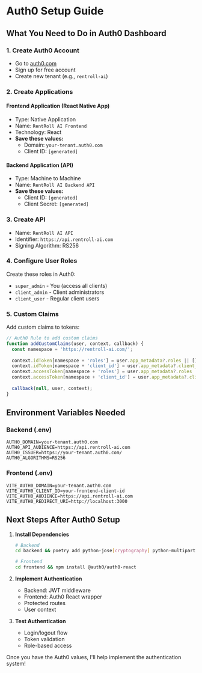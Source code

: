 # Auth0 Setup Guide

## What You Need to Do in Auth0 Dashboard

### 1. Create Auth0 Account
- Go to [auth0.com](https://auth0.com)
- Sign up for free account
- Create new tenant (e.g., `rentroll-ai`)

### 2. Create Applications

#### Frontend Application (React Native App)
- Type: Native Application
- Name: `RentRoll AI Frontend`
- Technology: React
- **Save these values:**
  - Domain: `your-tenant.auth0.com`
  - Client ID: `[generated]`

#### Backend Application (API)
- Type: Machine to Machine
- Name: `RentRoll AI Backend API`
- **Save these values:**
  - Client ID: `[generated]`
  - Client Secret: `[generated]`

### 3. Create API
- Name: `RentRoll AI API`
- Identifier: `https://api.rentroll-ai.com`
- Signing Algorithm: RS256

### 4. Configure User Roles
Create these roles in Auth0:
- `super_admin` - You (access all clients)
- `client_admin` - Client administrators  
- `client_user` - Regular client users

### 5. Custom Claims
Add custom claims to tokens:
```javascript
// Auth0 Rule to add custom claims
function addCustomClaims(user, context, callback) {
  const namespace = 'https://rentroll-ai.com/';
  
  context.idToken[namespace + 'roles'] = user.app_metadata?.roles || [];
  context.idToken[namespace + 'client_id'] = user.app_metadata?.client_id;
  context.accessToken[namespace + 'roles'] = user.app_metadata?.roles || [];
  context.accessToken[namespace + 'client_id'] = user.app_metadata?.client_id;
  
  callback(null, user, context);
}
```

## Environment Variables Needed

### Backend (.env)
```
AUTH0_DOMAIN=your-tenant.auth0.com
AUTH0_API_AUDIENCE=https://api.rentroll-ai.com
AUTH0_ISSUER=https://your-tenant.auth0.com/
AUTH0_ALGORITHMS=RS256
```

### Frontend (.env)
```
VITE_AUTH0_DOMAIN=your-tenant.auth0.com
VITE_AUTH0_CLIENT_ID=your-frontend-client-id
VITE_AUTH0_AUDIENCE=https://api.rentroll-ai.com
VITE_AUTH0_REDIRECT_URI=http://localhost:3000
```

## Next Steps After Auth0 Setup

1. **Install Dependencies**
   ```bash
   # Backend
   cd backend && poetry add python-jose[cryptography] python-multipart

   # Frontend  
   cd frontend && npm install @auth0/auth0-react
   ```

2. **Implement Authentication**
   - Backend: JWT middleware
   - Frontend: Auth0 React wrapper
   - Protected routes
   - User context

3. **Test Authentication**
   - Login/logout flow
   - Token validation
   - Role-based access

Once you have the Auth0 values, I'll help implement the authentication system!
